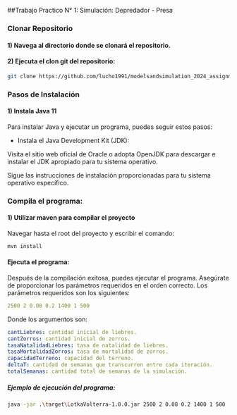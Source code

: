##Trabajo Practico N° 1: Simulación: Depredador - Presa

### Clonar Repositorio

#### 1) Navega al directorio donde se clonará el repositorio.

#### 2) Ejecuta el clon git del repositorio:

```sh
git clone https://github.com/lucho1991/modelsandsimulation_2024_assignment1.git
```

### Pasos de Instalación

#### 1) Instala Java 11

Para instalar Java y ejecutar un programa, puedes seguir estos pasos:

- Instala el Java Development Kit (JDK):

Visita el sitio web oficial de Oracle o adopta OpenJDK para descargar e instalar el JDK apropiado para tu sistema operativo.

Sigue las instrucciones de instalación proporcionadas para tu sistema operativo específico.


### Compila el programa:

#### 1) Utilizar maven para compilar el proyecto

Navegar hasta el root del proyecto y escribir el comando:

````sh
mvn install
````

#### Ejecuta el programa:

Después de la compilación exitosa, puedes ejecutar el programa. Asegúrate de proporcionar los parámetros requeridos en el orden correcto. Los parámetros requeridos son los siguientes:

````yaml
2500 2 0.08 0.2 1400 1 500
````

Donde los argumentos son:

````yaml
cantLiebres: cantidad inicial de liebres.
cantZorros: cantidad inicial de zorros.
tasaNatalidadLiebres: tasa de natalidad de liebres.
tasaMortalidadZorros: tasa de mortalidad de zorros.
capacidadTerreno: capacidad del terreno.
deltaT: cantidad de semanas que transcurren entre cada iteración.
totalSemanas: cantidad total de semanas de la simulación.
````
##### Ejemplo de ejecución del programa:

```sh
java -jar .\target\LotkaVolterra-1.0.0.jar 2500 2 0.08 0.2 1400 1 500
```
